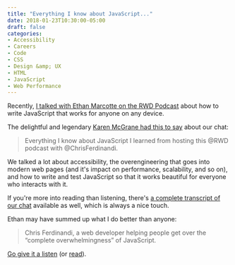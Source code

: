 ```yaml
---
title: "Everything I know about JavaScript..."
date: 2018-01-23T10:30:00-05:00
draft: false
categories:
- Accessibility
- Careers
- Code
- CSS
- Design &amp; UX
- HTML
- JavaScript
- Web Performance
---
```


Recently, [I talked with Ethan Marcotte on the RWD Podcast](https://responsivewebdesign.com/podcast/chris-ferdinandi/) about how to write JavaScript that works for anyone on any device.

The delightful and legendary [Karen McGrane had this to say](https://twitter.com/karenmcgrane/status/955459782185570304) about our chat:

> Everything I know about JavaScript I learned from hosting this @RWD podcast with @ChrisFerdinandi.

We talked a lot about accessibility, the overengineering that goes into modern web pages (and it's impact on performance, scalability, and so on), and how to write and test JavaScript so that it works beautiful for everyone who interacts with it.

If you're more into reading than listening, there's [a complete transcript of our chat](https://responsivewebdesign.com/podcast/chris-ferdinandi/#episode-transcript) available as well, which is always a nice touch.

Ethan may have summed up what I do better than anyone:

> Chris Ferdinandi, a web developer helping people get over the “complete overwhelmingness” of JavaScript.

[Go give it a listen](https://responsivewebdesign.com/podcast/chris-ferdinandi/) (or [read](https://responsivewebdesign.com/podcast/chris-ferdinandi/#episode-transcript)).